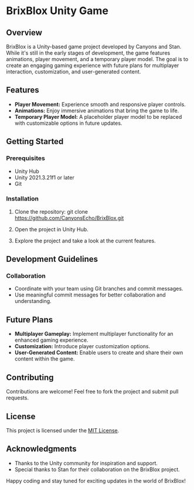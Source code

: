 # BrixBlox Unity Game

## Overview
BrixBlox is a Unity-based game project developed by Canyons and Stan. While it's still in the early stages of development, the game features animations, player movement, and a temporary player model. The goal is to create an engaging gaming experience with future plans for multiplayer interaction, customization, and user-generated content.

## Features
- **Player Movement:** Experience smooth and responsive player controls.
- **Animations:** Enjoy immersive animations that bring the game to life.
- **Temporary Player Model:** A placeholder player model to be replaced with customizable options in future updates.

## Getting Started

### Prerequisites
- Unity Hub
- Unity 2021.3.21f1 or later
- Git

### Installation
1. Clone the repository:
   git clone https://github.com/CanyonsEcho/BrixBlox.git

2. Open the project in Unity Hub.

3. Explore the project and take a look at the current features.

## Development Guidelines

### Collaboration
- Coordinate with your team using Git branches and commit messages.
- Use meaningful commit messages for better collaboration and understanding.

## Future Plans
- **Multiplayer Gameplay:** Implement multiplayer functionality for an enhanced gaming experience.
- **Customization:** Introduce player customization options.
- **User-Generated Content:** Enable users to create and share their own content within the game.

## Contributing
Contributions are welcome! Feel free to fork the project and submit pull requests.

## License
This project is licensed under the [MIT License](LICENSE.md).

## Acknowledgments
- Thanks to the Unity community for inspiration and support.
- Special thanks to Stan for their collaboration on the BrixBlox project.


Happy coding and stay tuned for exciting updates in the world of BrixBlox!
